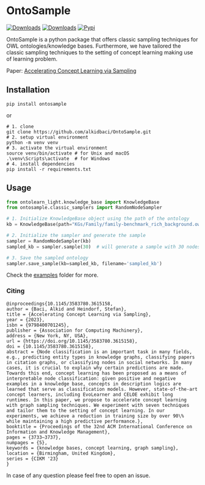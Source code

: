 # OntoSample

[![Downloads](https://static.pepy.tech/badge/ontosample)](https://pepy.tech/project/ontosample)
[![Downloads](https://img.shields.io/pypi/dm/ontosample)](https://pypi.org/project/ontosample/)
[![Pypi](https://img.shields.io/badge/pypi-0.2.6-blue)](https://pypi.org/project/ontosample/0.2.6/)

OntoSample is a python package that offers classic sampling techniques for OWL ontologies/knowledge 
bases. Furthermore, we have tailored the classic sampling techniques to the setting of concept 
learning making use of learning problem.


Paper: [Accelerating Concept Learning via Sampling](https://doi.org/10.1145/3583780.3615158)

## Installation

```shell
pip install ontosample
```

or

```shell
# 1. clone 
git clone https://github.com/alkidbaci/OntoSample.git
# 2. setup virtual environment
python -m venv venv 
# 3. activate the virtual environment
source venv/bin/activate # for Unix and macOS
.\venv\Scripts\activate  # for Windows
# 4. install dependencies
pip install -r requirements.txt
```

## Usage

```python
from ontolearn_light.knowledge_base import KnowledgeBase
from ontosample.classic_samplers import RandomNodeSampler

# 1. Initialize KnowledgeBase object using the path of the ontology
kb = KnowledgeBase(path="KGs/Family/family-benchmark_rich_background.owl")

# 2. Initialize the sampler and generate the sample
sampler = RandomNodeSampler(kb)
sampled_kb = sampler.sample(30)  # will generate a sample with 30 nodes

# 3. Save the sampled ontology
sampler.save_sample(kb=sampled_kb, filename='sampled_kb')

```

Check the [examples](https://github.com/alkidbaci/OntoSample/tree/main/examples) folder for more.

### Citing

```
@inproceedings{10.1145/3583780.3615158,
author = {Baci, Alkid and Heindorf, Stefan},
title = {Accelerating Concept Learning via Sampling},
year = {2023},
isbn = {9798400701245},
publisher = {Association for Computing Machinery},
address = {New York, NY, USA},
url = {https://doi.org/10.1145/3583780.3615158},
doi = {10.1145/3583780.3615158},
abstract = {Node classification is an important task in many fields, e.g., predicting entity types in knowledge graphs, classifying papers in citation graphs, or classifying nodes in social networks. In many cases, it is crucial to explain why certain predictions are made. Towards this end, concept learning has been proposed as a means of interpretable node classification: given positive and negative examples in a knowledge base, concepts in description logics are learned that serve as classification models. However, state-of-the-art concept learners, including EvoLearner and CELOE exhibit long runtimes. In this paper, we propose to accelerate concept learning with graph sampling techniques. We experiment with seven techniques and tailor them to the setting of concept learning. In our experiments, we achieve a reduction in training size by over 90\% while maintaining a high predictive performance.},
booktitle = {Proceedings of the 32nd ACM International Conference on Information and Knowledge Management},
pages = {3733–3737},
numpages = {5},
keywords = {knowledge bases, concept learning, graph sampling},
location = {Birmingham, United Kingdom},
series = {CIKM '23}
}
```

In case of any question please feel free to open an issue.